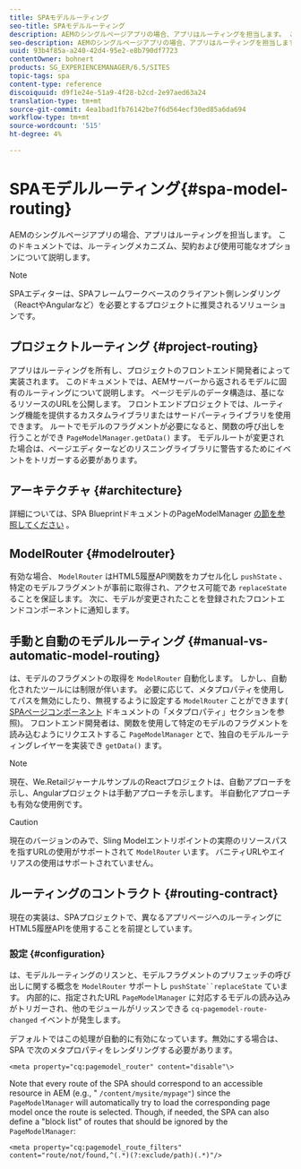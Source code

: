 ```yaml
---
title: SPAモデルルーティング
seo-title: SPAモデルルーティング
description: AEMのシングルページアプリの場合、アプリはルーティングを担当します。 このドキュメントでは、ルーティングメカニズム、契約および使用可能なオプションについて説明します。
seo-description: AEMのシングルページアプリの場合、アプリはルーティングを担当します。 このドキュメントでは、ルーティングメカニズム、契約および使用可能なオプションについて説明します。
uuid: 93b4f85a-a240-42d4-95e2-e8b790df7723
contentOwner: bohnert
products: SG_EXPERIENCEMANAGER/6.5/SITES
topic-tags: spa
content-type: reference
discoiquuid: d9f1e24e-51a9-4f28-b2cd-2e97aed63a24
translation-type: tm+mt
source-git-commit: 4ea1bad1fb76142be7f6d564ecf30ed85a6da694
workflow-type: tm+mt
source-wordcount: '515'
ht-degree: 4%

---
```



# SPAモデルルーティング{#spa-model-routing}

AEMのシングルページアプリの場合、アプリはルーティングを担当します。 このドキュメントでは、ルーティングメカニズム、契約および使用可能なオプションについて説明します。

>[!NOTE]
>
>SPAエディターは、SPAフレームワークベースのクライアント側レンダリング（ReactやAngularなど）を必要とするプロジェクトに推奨されるソリューションです。

## プロジェクトルーティング {#project-routing}

アプリはルーティングを所有し、プロジェクトのフロントエンド開発者によって実装されます。 このドキュメントでは、AEMサーバーから返されるモデルに固有のルーティングについて説明します。 ページモデルのデータ構造は、基になるリソースのURLを公開します。 フロントエンドプロジェクトでは、ルーティング機能を提供するカスタムライブラリまたはサードパーティライブラリを使用できます。 ルートでモデルのフラグメントが必要になると、関数の呼び出しを行うことができ `PageModelManager.getData()` ます。 モデルルートが変更された場合は、ページエディターなどのリスニングライブラリに警告するためにイベントをトリガーする必要があります。

## アーキテクチャ {#architecture}

詳細については、SPA BlueprintドキュメントのPageModelManager [の節を参照してください](/help/sites-developing/spa-blueprint.md#pagemodelmanager) 。

## ModelRouter {#modelrouter}

有効な場合、 `ModelRouter` はHTML5履歴API関数をカプセル化し `pushState` 、特定のモデルフラグメントが事前に取得され、アクセス可能であ `replaceState` ることを保証します。 次に、モデルが変更されたことを登録されたフロントエンドコンポーネントに通知します。

## 手動と自動のモデルルーティング {#manual-vs-automatic-model-routing}

は、モデルのフラグメントの取得を `ModelRouter` 自動化します。 しかし、自動化されたツールには制限が伴います。 必要に応じて、メタプロパティを使用してパスを無効にしたり、無視するように設定する `ModelRouter` ことができます( [SPAページコンポーネント](/help/sites-developing/spa-page-component.md) ドキュメントの「メタプロパティ」セクションを参照)。 フロントエンド開発者は、関数を使用して特定のモデルのフラグメントを読み込むようにリクエストするこ `PageModelManager` とで、独自のモデルルーティングレイヤーを実装でき `getData()` ます。

>[!NOTE]
>
>現在、We.RetailジャーナルサンプルのReactプロジェクトは、自動アプローチを示し、Angularプロジェクトは手動アプローチを示します。 半自動化アプローチも有効な使用例です。

>[!CAUTION]
>
>現在のバージョンのみで、Sling Modelエントリポイントの実際のリソースパスを指すURLの使用がサポートされて `ModelRouter` います。 バニティURLやエイリアスの使用はサポートされていません。

## ルーティングのコントラクト {#routing-contract}

現在の実装は、SPAプロジェクトで、異なるアプリページへのルーティングにHTML5履歴APIを使用することを前提としています。

### 設定 {#configuration}

は、モデルルーティングのリスンと、モデルフラグメントのプリフェッチの呼び出しに関する概念を `ModelRouter` サポートし `pushState``replaceState` ています。 内部的に、指定されたURL `PageModelManager` に対応するモデルの読み込みがトリガーされ、他のモジュールがリッスンできる `cq-pagemodel-route-changed` イベントが発生します。

デフォルトではこの処理が自動的に有効になっています。無効にする場合は、SPA で次のメタプロパティをレンダリングする必要があります。

```
<meta property="cq:pagemodel_router" content="disable"\>
```

Note that every route of the SPA should correspond to an accessible resource in AEM (e.g., &quot; `/content/mysite/mypage"`) since the `PageModelManager` will automatically try to load the corresponding page model once the route is selected. Though, if needed, the SPA can also define a &quot;block list&quot; of routes that should be ignored by the `PageModelManager`:

```
<meta property="cq:pagemodel_route_filters" content="route/not/found,^(.*)(?:exclude/path)(.*)"/>
```
